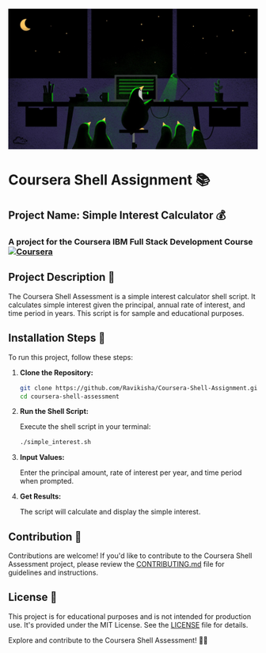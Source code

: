![Poster](docs/docs1.jpg)
# Coursera Shell Assignment 📚

## Project Name: Simple Interest Calculator 💰

### A project for the Coursera IBM Full Stack Development Course [![Coursera](https://img.shields.io/badge/Coursera-IBM%20Full%20Stack%20Development-blue)](https://www.coursera.org/)

## Project Description 📝

The Coursera Shell Assessment is a simple interest calculator shell script. It calculates simple interest given the principal, annual rate of interest, and time period in years. This script is for sample and educational purposes.

## Installation Steps 🚀

To run this project, follow these steps:

1. **Clone the Repository:**

   ```bash
   git clone https://github.com/Ravikisha/Coursera-Shell-Assignment.git
   cd coursera-shell-assessment
   ```

2. **Run the Shell Script:**

   Execute the shell script in your terminal:

   ```bash
   ./simple_interest.sh
   ```

3. **Input Values:**

   Enter the principal amount, rate of interest per year, and time period when prompted.

4. **Get Results:**

   The script will calculate and display the simple interest.

## Contribution 👥

Contributions are welcome! If you'd like to contribute to the Coursera Shell Assessment project, please review the [CONTRIBUTING.md](CONTRIBUTING.md) file for guidelines and instructions.

## License 📜

This project is for educational purposes and is not intended for production use. It's provided under the MIT License. See the [LICENSE](LICENSE) file for details.

Explore and contribute to the Coursera Shell Assessment! 🚀💡
